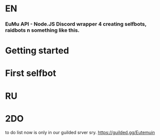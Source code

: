# EN
### EuMu API - Node.JS Discord wrapper 4 creating selfbots, raidbots n something like this.
# Getting started
# First selfbot
# RU
# 2DO
to do list now is only in our guilded srver sry. https://guilded.gg/Eutemuin
